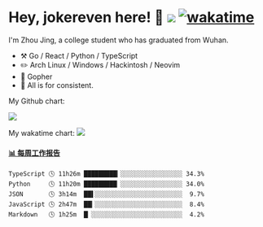 # Hey, jokereven here! 👋 ![](https://visitor-badge.laobi.icu/badge?page_id=jokereven.readme) [![wakatime](https://wakatime.com/badge/user/eada5769-12fd-41f7-af3d-65254494dce1.svg)](https://wakatime.com/@eada5769-12fd-41f7-af3d-65254494dce1)

I'm Zhou Jing, a college student who has graduated from Wuhan.
-   :hammer_and_pick: Go / React / Python / TypeScript
-   :pencil2: Arch Linux / Windows / Hackintosh / Neovim
-   :seedling: Gopher
-   :thought_balloon: All is for consistent.

My Github chart:

![](https://ghchart.rshah.org/JonnieWayy)

My wakatime chart:
![](https://wakatime.com/share/@jokereven/1679dc82-4bf9-4b63-9203-390d608503de.png)

<!-- waka-box start -->
#### <a href="https://gist.github.com/9f8118785e2d128d746db5f61b0e0a2a" target="_blank">📊 每周工作报告</a>
```text
TypeScript 🕓 11h26m █████████▎░░░░░░░░░░░░░░░░░ 34.3%
Python     🕓 11h20m █████████▏░░░░░░░░░░░░░░░░░ 34.0%
JSON       🕓 3h14m  ██▌░░░░░░░░░░░░░░░░░░░░░░░░  9.7%
JavaScript 🕓 2h47m  ██▎░░░░░░░░░░░░░░░░░░░░░░░░  8.4%
Markdown   🕓 1h25m  █▏░░░░░░░░░░░░░░░░░░░░░░░░░  4.2%
```
<!-- Powered by https://github.com/journey-ad/waka-box-go . -->
<!-- waka-box end -->
